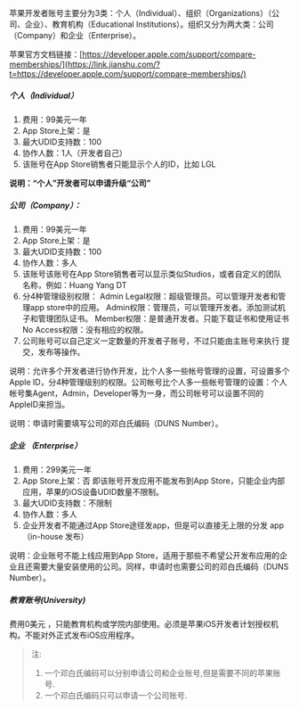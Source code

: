 苹果开发者账号主要分为3类：个人（Individual）、组织（Organizations）（公司、企业）、教育机构（Educational Institutions）。组织又分为两大类：公司（Company）和企业（Enterprise）。

苹果官方文档链接：[https://developer.apple.com/support/compare-memberships/](https://link.jianshu.com/?t=https://developer.apple.com/support/compare-memberships/)

##### 个人（Individual）

1. 费用：99美元一年
2. App Store上架：是
3. 最大UDID支持数：100
4. 协作人数：1人（开发者自己）
5. 该账号在App Store销售者只能显示个人的ID，比如 LGL

**说明：“个人”开发者可以申请升级“公司”**

##### 公司（Company）：

1. 费用：99美元一年
2. App Store上架：是
3. 最大UDID支持数：100
4. 协作人数：多人
5. 该账号该账号在App Store销售者可以显示类似Studios，或者自定义的团队 名称，例如：Huang Yang DT
6. 分4种管理级别权限： Admin Legal权限：超级管理员。可以管理开发者和管理app store中的应用。 Admin权限：管理员，可以管理开发者。添加测试机子和管理团队证书。 Member权限：是普通开发者。只能下载证书和使用证书 No Access权限：没有相应的权限。
7. 公司账号可以自己定义一定数量的开发者子账号，不过只能由主账号来执行 提交，发布等操作。

说明：允许多个开发者进行协作开发，比个人多一些帐号管理的设置，可设置多个Apple ID，分4种管理级别的权限。公司帐号比个人多一些帐号管理的设置：个人帐号集Agent，Admin，Developer等为一身，而公司帐号可以设置不同的AppleID来担当。

说明：申请时需要填写公司的邓白氏编码（DUNS Number）。

##### 企业 （Enterprise）

1. 费用：299美元一年
2. App Store上架：否 即该账号开发应用不能发布到App Store，只能企业内部应用，苹果的iOS设备UDID数量不限制。
3. 最大UDID支持数：不限制
4. 协作人数：多人
5. 企业开发者不能通过App Store途径发app，但是可以直接无上限的分发 app（in-house 发布）

说明：企业账号不能上线应用到App Store，适用于那些不希望公开发布应用的企业且还需要大量安装使用的公司。同样，申请时也需要公司的邓白氏编码（DUNS Number）。

##### 教育账号(University)

费用0美元 ，只能教育机构或学院内部使用。必须是苹果iOS开发者计划授权机构。不能对外正式发布iOS应用程序。

> 注:
>
> 1. 一个邓白氏编码可以分别申请公司和企业账号,但是需要不同的苹果账号.
> 2. 一个邓白氏编码只可以申请一个公司账号.